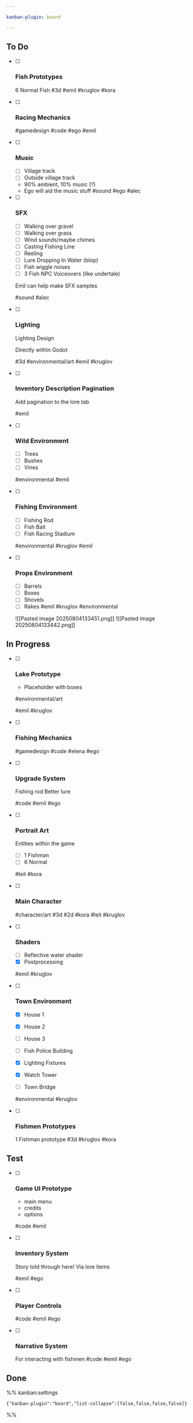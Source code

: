 ```yaml
---

kanban-plugin: board

---
```


## To Do

- [ ] ### Fish Prototypes
	6 Normal Fish
	#3d 
	#emil #kruglov #kora
- [ ] ### Racing Mechanics
	
	#gamedesign #code 
	#ego #emil
- [ ] ### Music
	- [ ] Village track
	- [ ] Outside village track
	
	- 90% ambient, 10% music (?)
	- Ego will aid the music stuff
	#sound 
	#ego #alec
- [ ] ### SFX
	
	- [ ] Walking over gravel
	- [ ] Walking over grass
	- [ ] Wind sounds/maybe chimes
	- [ ] Casting Fishing Line
	- [ ] Reeling
	- [ ] Lure Dropping In Water (blop)
	- [ ] Fish wiggle noises
	- [ ] 3 Fish NPC Voiceovers (like undertale)
	
	Emil can help make SFX samples
	
	#sound 
	#alec
- [ ] ### Lighting
	Lighting Design 
	
	Directly within Godot
	
	#3d #environmental/art 
	#emil #kruglov
- [ ] ### Inventory Description Pagination
	
	Add pagination to the lore tab
	
	#emil
- [ ] ### Wild Environment
	- [ ] Trees
	- [ ] Bushes
	- [ ] Vines
	
	#environmental 
	#emil
- [ ] ### Fishing Environment
	- [ ] Fishing Rod
	- [ ] Fish Bait
	- [ ] Fish Racing Stadium
	
	#environmental 
	#kruglov #emil
- [ ] ### Props Environment
	
	- [ ] Barrels
	- [ ] Boxes
	- [ ] Shovels
	- [ ] Rakes
	#emil #kruglov 
	#environmental 
	
	![[Pasted image 20250804133451.png]]
	![[Pasted image 20250804133442.png]]


## In Progress

- [ ] ### Lake Prototype
	- Placeholder with boxes
	
	#environmental/art 
	
	#emil #kruglov
- [ ] ### Fishing Mechanics
	
	
	#gamedesign #code 
	#elena #ego
- [ ] ### Upgrade System
	Fishing rod
	Better lure
	
	#code 
	#emil #ego
- [ ] ### Portrait Art
	Entities within the game
	- [ ] 1 Fishman
	- [ ] 6 Normal
	
	#leit #kora
- [ ] ### Main Character 
	
	#character/art #3d #2d 
	#kora #leit #kruglov
- [ ] ### Shaders
	
	- [ ] Reflective water shader
	- [x] Postprocessing
	
	#emil #kruglov
- [ ] ### Town Environment
	 - [x] House 1
	- [x] House 2
	- [ ] House 3
	- [ ] Fish Police Building
	
	- [x] Lighting Fixtures
	
	- [x] Watch Tower
	- [ ] Town Bridge
	
	#environmental 
	#kruglov
- [ ] ### Fishmen Prototypes
	1 Fishman prototype
	#3d 
	#kruglov #kora


## Test

- [ ] ### Game UI Prototype
	- main menu
	- credits
	- options
	
	#code 
	#emil
- [ ] ### Inventory System
	Story told through here! Via lore items
	
	#emil #ego
- [ ] ### Player Controls
	
	#code 
	#emil #ego
- [ ] ### Narrative System
	For interacting with fishmen
	#code 
	#emil #ego


## Done





%% kanban:settings
```
{"kanban-plugin":"board","list-collapse":[false,false,false,false]}
```
%%